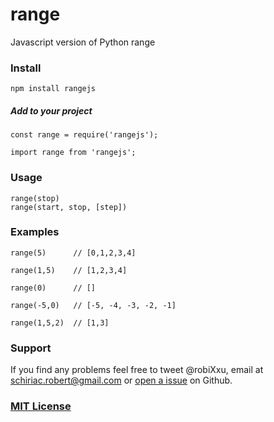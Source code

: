 # range
Javascript version of Python range

### Install
```
npm install rangejs
```

##### Add to your project
```
const range = require('rangejs');
```

```
import range from 'rangejs';
```
### Usage
```
range(stop)
range(start, stop, [step])
```

### Examples
```
range(5)      // [0,1,2,3,4]
```

```
range(1,5)    // [1,2,3,4]
```

```
range(0)      // []
```

```
range(-5,0)   // [-5, -4, -3, -2, -1]
```

```
range(1,5,2)  // [1,3]
```

### Support
If you find any problems feel free to tweet @robiXxu, email at schiriac.robert@gmail.com or [open a issue](https://github.com/robiXxu/rangejs/issues/new) on Github.

### [MIT License](LICENSE)

